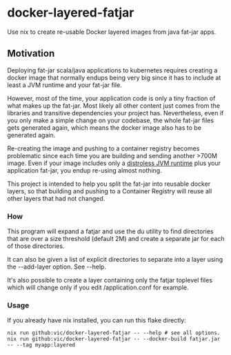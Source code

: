 # docker-layered-fatjar

Use nix to create re-usable Docker layered images from java fat-jar apps.

## Motivation

Deploying fat-jar scala/java applications to kubernetes requires creating a docker
image that normally endups being very big since it has to include at least
a JVM runtime and your fat-jar file. 

However, most of the time, your application code is only a tiny fraction of
what makes up the fat-jar. Most likely all other content just comes from the
libraries and transitive dependencies your project has. Nevertheless, even if
you only make a simple change on your codebase, the whole fat-jar files gets
generated again, which means the docker image also has to be generated again.

Re-creating the image and pushing to a container registry becomes problematic
since each time you are building and sending another >700M image. 
Even if your image includes only a [distroless JVM runtime](https://github.com/GoogleContainerTools/distroless/tree/main/java) 
plus your application fat-jar, you endup re-using almost nothing.

This project is intended to help you split the fat-jar into reusable docker
layers, so that building and pushing to a Container Registry will reuse all
other layers that had not changed.

### How

This program will expand a fatjar and use the du utility to find directories
that are over a size threshold (default 2M) and create a separate jar for 
each of those directories. 

It can also be given a list of explicit directories to separate into a layer
using the --add-layer option. See --help.

It's also possible to create a layer containing only the fatjar toplevel files
which will change only if you edit /application.conf for example.

### Usage

If you already have nix installed, you can run this flake directly:

```
nix run github:vic/docker-layered-fatjar -- --help # see all options.
nix run github:vic/docker-layered-fatjar -- --docker-build fatjar.jar -- --tag myapp:layered
```

